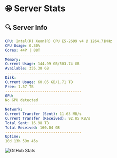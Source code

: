 # 🌐 Server Stats
## 🔍 Server Info
```yaml
CPU: Intel(R) Xeon(R) CPU E5-2699 v4 @ 1264.71MHz
CPU Usage: 0.30%
Cores: 44P | 88T
-----------------------------------
Memory:
Current Usage: 144.99 GB/503.74 GB
Available: 355.30 GB
-----------------------------------
Disk:
Current Usage: 60.05 GB/1.71 TB
Free: 1.57 TB
-----------------------------------
GPU:
No GPU detected
-----------------------------------
Network:
Current Transfer (Sent): 11.63 MB/s
Current Transfer (Received): 92.05 KB/s
Total Sent: 16.98 TB
Total Received: 160.04 GB
-----------------------------------
Uptime:
10d 13h 59m 45s
```
![GitHub Stats](https://img.shields.io/badge/Updated-2025-03-18_11:22:34-blue)